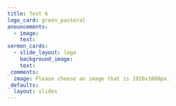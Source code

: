 ```yaml
---
title: Test 6
logo_card: green_pastoral
anouncements:
  - image:
    text:
sermon_cards:
  - slide_layout: logo
    background_image:
    text:
_comments:
  image: Please choose an image that is 1920x1080px.
_defaults:
  layout: slides
---
```



